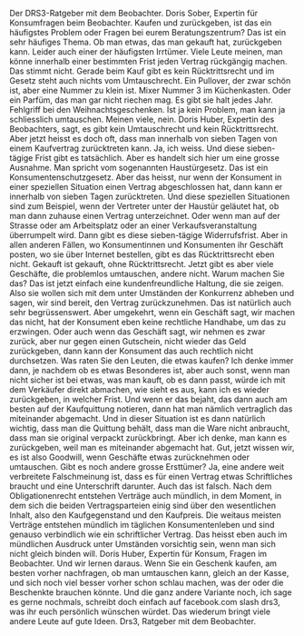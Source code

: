 Der DRS3-Ratgeber mit dem Beobachter. Doris Sober, Expertin für Konsumfragen beim Beobachter. Kaufen und zurückgeben, ist das ein häufigstes Problem oder Fragen bei eurem Beratungszentrum? Das ist ein sehr häufiges Thema. Ob man etwas, das man gekauft hat, zurückgeben kann. Leider auch einer der häufigsten Irrtümer. Viele Leute meinen, man könne innerhalb einer bestimmten Frist jeden Vertrag rückgängig machen. Das stimmt nicht. Gerade beim Kauf gibt es kein Rücktrittsrecht und im Gesetz steht auch nichts vom Umtauschrecht. Ein Pullover, der zwar schön ist, aber eine Nummer zu klein ist. Mixer Nummer 3 im Küchenkasten. Oder ein Parfüm, das man gar nicht riechen mag. Es gibt sie halt jedes Jahr. Fehlgriff bei den Weihnachtsgeschenken. Ist ja kein Problem, man kann ja schliesslich umtauschen. Meinen viele, nein. Doris Huber, Expertin des Beobachters, sagt, es gibt kein Umtauschrecht und kein Rücktrittsrecht. Aber jetzt heisst es doch oft, dass man innerhalb von sieben Tagen von einem Kaufvertrag zurücktreten kann. Ja, ich weiss. Und diese sieben-tägige Frist gibt es tatsächlich. Aber es handelt sich hier um eine grosse Ausnahme. Man spricht vom sogenannten Haustürgesetz. Das ist ein Konsumentenschutzgesetz. Aber das heisst, nur wenn der Konsument in einer speziellen Situation einen Vertrag abgeschlossen hat, dann kann er innerhalb von sieben Tagen zurücktreten. Und diese speziellen Situationen sind zum Beispiel, wenn der Vertreter unter der Haustür geläutet hat, ob man dann zuhause einen Vertrag unterzeichnet. Oder wenn man auf der Strasse oder am Arbeitsplatz oder an einer Verkaufsveranstaltung überrumpelt wird. Dann gibt es diese sieben-tägige Widerrufsfrist. Aber in allen anderen Fällen, wo Konsumentinnen und Konsumenten ihr Geschäft posten, wo sie über Internet bestellen, gibt es das Rücktrittsrecht eben nicht. Gekauft ist gekauft, ohne Rücktrittsrecht. Jetzt gibt es aber viele Geschäfte, die problemlos umtauschen, andere nicht. Warum machen Sie das? Das ist jetzt einfach eine kundenfreundliche Haltung, die sie zeigen. Also sie wollen sich mit dem unter Umständen der Konkurrenz abheben und sagen, wir sind bereit, den Vertrag zurückzunehmen. Das ist natürlich auch sehr begrüssenswert. Aber umgekehrt, wenn ein Geschäft sagt, wir machen das nicht, hat der Konsument eben keine rechtliche Handhabe, um das zu erzwingen. Oder auch wenn das Geschäft sagt, wir nehmen es zwar zurück, aber nur gegen einen Gutschein, nicht wieder das Geld zurückgeben, dann kann der Konsument das auch rechtlich nicht durchsetzen. Was raten Sie den Leuten, die etwas kaufen? Ich denke immer dann, je nachdem ob es etwas Besonderes ist, aber auch sonst, wenn man nicht sicher ist bei etwas, was man kauft, ob es dann passt, würde ich mit dem Verkäufer direkt abmachen, wie sieht es aus, kann ich es wieder zurückgeben, in welcher Frist. Und wenn er das bejaht, das dann auch am besten auf der Kaufquittung notieren, dann hat man nämlich vertraglich das miteinander abgemacht. Und in dieser Situation ist es dann natürlich wichtig, dass man die Quittung behält, dass man die Ware nicht anbraucht, dass man sie original verpackt zurückbringt. Aber ich denke, man kann es zurückgeben, weil man es miteinander abgemacht hat. Gut, jetzt wissen wir, es ist also Goodwill, wenn Geschäfte etwas zurücknehmen oder umtauschen. Gibt es noch andere grosse Ersttümer? Ja, eine andere weit verbreitete Falschmeinung ist, dass es für einen Vertrag etwas Schriftliches braucht und eine Unterschrift darunter. Auch das ist falsch. Nach dem Obligationenrecht entstehen Verträge auch mündlich, in dem Moment, in dem sich die beiden Vertragsparteien einig sind über den wesentlichen Inhalt, also den Kaufgegenstand und den Kaufpreis. Die weitaus meisten Verträge entstehen mündlich im täglichen Konsumentenleben und sind genauso verbindlich wie ein schriftlicher Vertrag. Das heisst eben auch im mündlichen Ausdruck unter Umständen vorsichtig sein, wenn man sich nicht gleich binden will. Doris Huber, Expertin für Konsum, Fragen im Beobachter. Und wir lernen daraus. Wenn Sie ein Geschenk kaufen, am besten vorher nachfragen, ob man umtauschen kann, gleich an der Kasse, und sich noch viel besser vorher schon schlau machen, was der oder die Beschenkte brauchen könnte. Und die ganz andere Variante noch, ich sage es gerne nochmals, schreibt doch einfach auf facebook.com slash drs3, was ihr euch persönlich wünschen würdet. Das wiederum bringt viele andere Leute auf gute Ideen. Drs3, Ratgeber mit dem Beobachter.